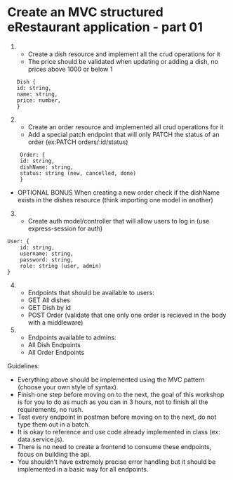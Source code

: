 # Create an MVC structured eRestaurant application - part 01

1. - Create a dish resource and implement all the crud operations for it
   - The price should be validated when updating or adding a dish, no prices above 1000 or below 1

```
   Dish {
   id: string,
   name: string,
   price: number,
   }

```

2. - Create an order resource and implemented all crud operations for it
   - Add a special patch endpoint that will only PATCH the status of an order (ex:PATCH orders/:id/status)

```
    Order: {
    id: string,
    dishName: string,
    status: string (new, cancelled, done)
    }

```

- OPTIONAL BONUS
  When creating a new order check if the dishName exists in the dishes resource (think importing one model in another)

3. - Create auth model/controller that will allow users to log in (use express-session for auth)

```
User: {
    id: string,
    username: string,
    password: string,
    role: string (user, admin)
}
```

4. - Endpoints that should be available to users:
   - GET All dishes
   - GET Dish by id
   - POST Order (validate that one only one order is recieved in the body with a middleware)

5. - Endpoints available to admins:
   - All Dish Endpoints
   - All Order Endpoints

Guidelines:

- Everything above should be implemented using the MVC pattern (choose your own style of syntax).
- Finish one step before moving on to the next, the goal of this workshop is for you to do as much as you can in 3 hours, not to finish all the requirements, no rush.
- Test every endpoint in postman before moving on to the next, do not type them out in a batch.
- It is okay to reference and use code already implemented in class (ex: data.service.js).
- There is no need to create a frontend to consume these endpoints, focus on building the api.
- You shouldn't have extremely precise error handling but it should be implemented in a basic way for all endpoints.
